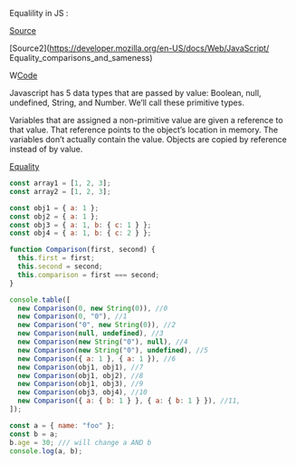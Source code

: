 Equalility in JS :

[Source](https://codeburst.io/explaining-value-vs-reference-in-javascript-647a975e12a0)

[Source2](https://developer.mozilla.org/en-US/docs/Web/JavaScript/
Equality_comparisons_and_sameness)

W[Code](https://github.com/luizrosalba/js-playground/blob/main/comparison.js)

Javascript has 5 data types that are passed by value: Boolean, null, undefined, String, and Number. We’ll call these primitive types.

Variables that are assigned a non-primitive value are given a reference to that value. That reference points to the object’s location in memory. The variables don’t actually contain the value. Objects are copied by reference instead of by value.

[Equality](https://dorey.github.io/JavaScript-Equality-Table/unified/)

```jsx title='Comparing'
const array1 = [1, 2, 3];
const array2 = [1, 2, 3];

const obj1 = { a: 1 };
const obj2 = { a: 1 };
const obj3 = { a: 1, b: { c: 1 } };
const obj4 = { a: 1, b: { c: 2 } };

function Comparison(first, second) {
  this.first = first;
  this.second = second;
  this.comparison = first === second;
}

console.table([
  new Comparison(0, new String(0)), //0
  new Comparison(0, "0"), //1
  new Comparison("0", new String(0)), //2
  new Comparison(null, undefined), //3
  new Comparison(new String("0"), null), //4
  new Comparison(new String("0"), undefined), //5
  new Comparison({ a: 1 }, { a: 1 }), //6
  new Comparison(obj1, obj1), //7
  new Comparison(obj1, obj2), //8
  new Comparison(obj1, obj3), //9
  new Comparison(obj3, obj4), //10
  new Comparison({ a: { b: 1 } }, { a: { b: 1 } }), //11,
]);

const a = { name: "foo" };
const b = a;
b.age = 30; /// will change a AND b
console.log(a, b);
```
